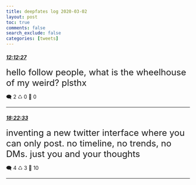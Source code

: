 ```yaml
---
title: deepfates log 2020-03-02
layout: post
toc: true
comments: false
search_exclude: false
categories: [tweets]
---
```



#### <a href = "https://twitter.com/deepfates/status/1234557195502571520">*12:12:27*</a>

<font size="5">hello follow people, what is the wheelhouse of my weird? plsthx</font>



🗨️ 2 ♺ 0 🤍  0   

---
    
#### <a href = "https://twitter.com/deepfates/status/1234650335781634050">*18:22:33*</a>

<font size="5">inventing a new twitter interface where you can only post. no timeline, no trends, no DMs. just you and your thoughts</font>



🗨️ 4 ♺ 3 🤍  10   

---
    
            

